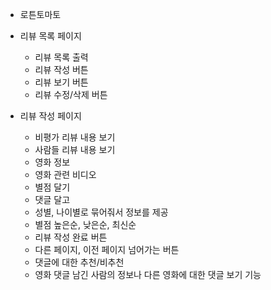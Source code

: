 - 로튼토마토
- 리뷰 목록 페이지
  - 리뷰 목록 출력
  - 리뷰 작성 버튼
  - 리뷰 보기 버튼
  - 리뷰 수정/삭제 버튼

- 리뷰 작성 페이지
  - 비평가 리뷰 내용 보기
  - 사람들 리뷰 내용 보기
  - 영화 정보
  - 영화 관련 비디오
  - 별점 달기
  - 댓글 달고 
  - 성별, 나이별로 묶어줘서 정보를 제공
  - 별점 높은순, 낮은순, 최신순
  - 리뷰 작성 완료 버튼
  - 다른 페이지, 이전 페이지 넘어가는 버튼
  - 댓글에 대한 추천/비추천
  - 영화 댓글 남긴 사람의 정보나 다른 영화에 대한 댓글 보기 기능


